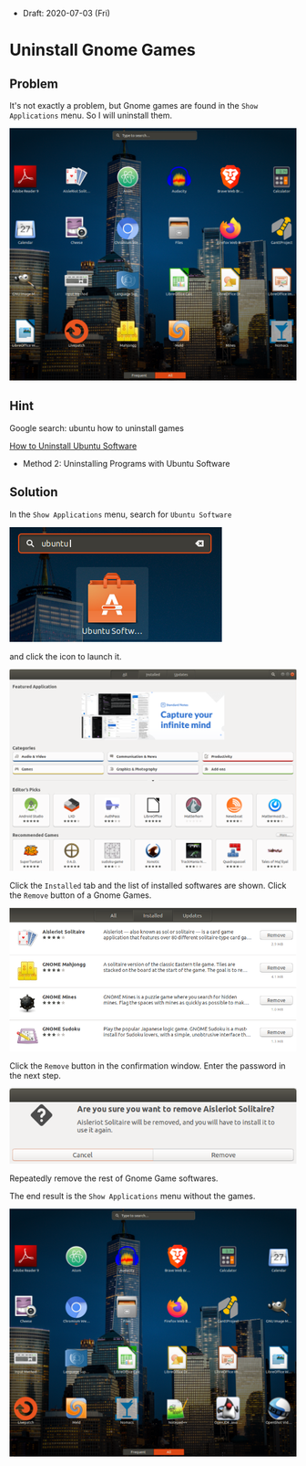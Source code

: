 * Draft: 2020-07-03 (Fri)

# Uninstall Gnome Games

## Problem

It's not exactly a problem, but Gnome games are found in the `Show Applications` menu. So I will uninstall them.

<img src="images/ubuntu_18_04-show_applications-with_gnome_games.png">

## Hint

Google search: ubuntu how to uninstall games

[How to Uninstall Ubuntu Software](https://www.wikihow.com/Uninstall-Ubuntu-Software)

* Method 2: Uninstalling Programs with Ubuntu Software

## Solution

In the `Show Applications` menu, search for `Ubuntu Software`

<img src="images/ubuntu_18_04-show_applications-ubuntu_software.png">

 and click the icon to launch it.

<img src="images/ubuntu_18_04-ubuntu_software.png">

Click the `Installed` tab and the list of installed softwares are shown. Click the `Remove` button of a Gnome Games.

<img src="images/ubuntu_18_04-ubuntu_software-gnome_games.png">

Click the `Remove` button in the confirmation window. Enter the password in the next step.

<img src="images/ubuntu_18_04-ubuntu_software-aisleriot_solitaire-remove.png">

Repeatedly remove the rest of Gnome Game softwares.

The end result is the `Show Applications` menu without the games.

<img src="images/ubuntu_18_04-show_applications-without_gnome_games.png">